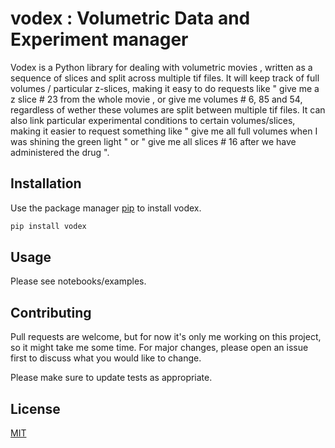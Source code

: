 # vodex : Volumetric Data and Experiment manager
Vodex is a Python library for dealing with volumetric movies , written as a sequence of slices and split across multiple tif files.
It will keep track of full volumes / particular z-slices, making it easy to do requests like " give me a z slice # 23 from the whole movie , or give me volumes # 6, 85 and 54, regardless of wether these volumes are split between multiple tif files. It can also link particular experimental conditions to certain volumes/slices, making it easier to request something like " give me all full volumes when I was shining the green light " or " give me all slices # 16 after we have administered the drug ".
## Installation

Use the package manager [pip](https://pip.pypa.io/en/stable/) to install vodex.

```bash
pip install vodex
```

## Usage

Please see notebooks/examples.

## Contributing
Pull requests are welcome, but for now it's only me working on this project, so it might take me some time. For major changes, please open an issue first to discuss what you would like to change.

Please make sure to update tests as appropriate.

## License
[MIT](https://choosealicense.com/licenses/mit/)
